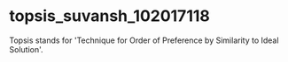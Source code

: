 # topsis_suvansh_102017118

Topsis stands for 'Technique for Order of Preference by Similarity to Ideal Solution'.
